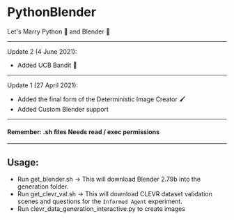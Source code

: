 # PythonBlender
Let's Marry Python :snake: and Blender :traffic_light:


***
Update 2 (4 June 2021): 
* Added UCB Bandit :slot_machine:
***
Update 1 (27 April 2021): 
* Added the final form of the Deterministic Image Creator :paintbrush:
* Added Custom Blender support
*** 
#### Remember: .sh files Needs read / exec permissions

***
## Usage: 
* Run get_blender.sh  -> This will download Blender 2.79b into the generation folder.
* Run get_clevr_val.sh  -> This will download CLEVR dataset validation scenes and questions for the `Informed Agent` experiment.
* Run clevr_data_generation_interactive.py to create images
